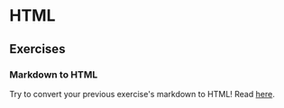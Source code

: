 # HTML

## Exercises

### Markdown to HTML
Try to convert your previous exercise's markdown to HTML!
Read [here](./1.markdown-to-html/).


